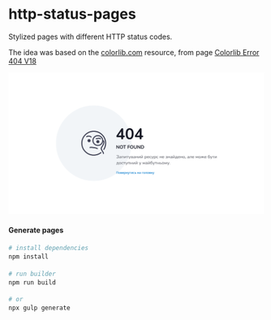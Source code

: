 # http-status-pages
Stylized pages with different HTTP status codes.

The idea was based on the [colorlib.com](https://colorlib.com/wp/cat/404-error/) resource, from page [Colorlib Error 404 V18](https://colorlib.com/etc/404/colorlib-error-404-18/)

![Stylized page with 404 status code](.github/img/demo-404.svg)

#### Generate pages

``` bash
# install dependencies
npm install

# run builder
npm run build

# or
npx gulp generate

```
